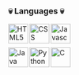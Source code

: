 ### 💀 Languages 💀

<img align="left" alt="HTML5" width="40px" src="https://img.icons8.com/color/96/000000/html-5--v1.png" />
<img align="left" alt="CSS" width="40px" src="https://img.icons8.com/color/96/000000/css3.png" />
<img align="left" alt="Javascript" width="40px" src="https://img.icons8.com/color/96/000000/javascript.png" />

<br/><br/>

<img align="left" alt="Java" width="40px" src="https://img.icons8.com/color/96/000000/java-coffee-cup-logo.png" />
<img align="left" alt="Python" width="40px" src="https://img.icons8.com/color/96/000000/python.png" />
<img align="left" alt="C" width="40px" src="https://img.icons8.com/color/96/000000/c-programming.png" />
